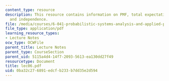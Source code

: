 ```yaml
---
content_type: resource
description: This resource contains information on PMF, total expectation theorem,
  and independence.
file: /media/courses/6-041-probabilistic-systems-analysis-and-applied-probability-spring-2006/0ba32c276891edcfb233b7dd35e2d594_lec06.pdf
file_type: application/pdf
learning_resource_types:
- Lecture Notes
ocw_type: OCWFile
parent_title: Lecture Notes
parent_type: CourseSection
parent_uid: 5115a4d4-14f7-2093-5613-ea130dd27f49
resourcetype: Document
title: lec06.pdf
uid: 0ba32c27-6891-edcf-b233-b7dd35e2d594
---
```

